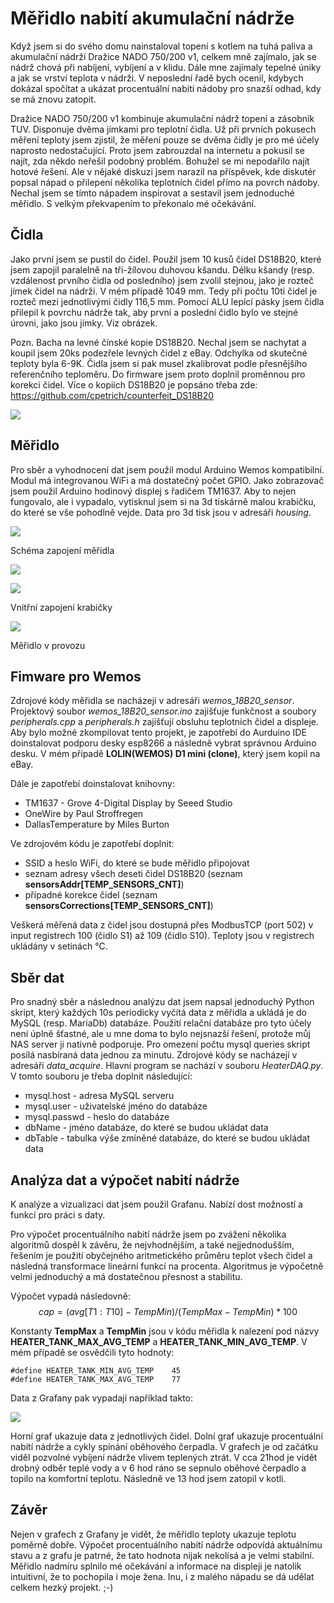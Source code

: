 # Měřidlo nabití akumulační nádrže
Když jsem si do svého domu nainstaloval topení s kotlem na tuhá paliva a akumulační nádrží Dražice NADO 750/200 v1, celkem mně zajímalo, jak se nádrž chová při nabíjení, vybíjení a v klidu. Dále mne zajímaly tepelné úniky a jak se vrství teplota v nádrži. V neposlední řadě bych ocenil, kdybych dokázal spočítat a ukázat procentuální nabití nádoby pro snazší odhad, kdy se má znovu zatopit.

Dražice NADO 750/200 v1 kombinuje akumulační nádrž topení a zásobník TUV. Disponuje dvěma jímkami pro teplotní čidla. Už při prvních pokusech měření teploty jsem zjistil, že měření pouze se dvěma čidly je pro mé účely naprosto nedostačující. Proto jsem zabrouzdal na internetu a pokusil se najít, zda někdo neřešil podobný problém. Bohužel se mi nepodařilo najít hotové řešení. Ale v nějaké diskuzi jsem narazil na příspěvek, kde diskutér popsal nápad o přilepení několika teplotních čidel přímo na povrch nádoby. Nechal jsem se tímto nápadem inspirovat a sestavil jsem jednoduché měřidlo. S velkým překvapením to překonalo mé očekávání.

## Čidla

Jako první jsem se pustil do čidel. Použil jsem 10 kusů čidel DS18B20, které jsem zapojil paralelně na tří-žílovou duhovou kšandu. Délku kšandy (resp. vzdálenost prvního čidla od posledního) jsem zvolil stejnou, jako je rozteč jímek čidel na nádrži. V mém případě 1049 mm. Tedy při počtu 10ti čidel je rozteč mezi jednotlivými čidly 116,5 mm. Pomocí ALU lepící pásky jsem čidla přilepil k povrchu nádrže tak, aby první a poslední čidlo bylo ve stejné úrovni, jako jsou jímky. Viz obrázek.

Pozn. Bacha na levné čínské kopie DS18B20. Nechal jsem se nachytat a koupil jsem 20ks podezřele levných čidel z eBay. Odchylka od skutečné teploty byla 6-9K. Čidla jsem si pak musel zkalibrovat podle přesnějšího referenčního teploměru. Do firmware jsem proto doplnil proměnnou pro korekci čidel. Více o kopiích DS18B20 je popsáno třeba zde: https://github.com/cpetrich/counterfeit_DS18B20

![](./img/sensors_placement.png)

## Měřidlo

Pro sběr a vyhodnocení dat jsem použil modul Arduino Wemos kompatibilní. Modul má integrovanou WiFi a má dostatečný počet GPIO. Jako zobrazovač jsem použil Arduino hodinový displej s řadičem TM1637. Aby to nejen fungovalo, ale i vypadalo, vytisknul jsem si na 3d tiskárně malou krabičku, do které se vše pohodlně vejde. Data pro 3d tisk jsou v adresáři *housing*.

![](./img/wemos_scheme.png)

Schéma zapojení měřidla

![](./img/housing_1.jpg)

![](./img/housing_2.jpg)

Vnitřní zapojení krabičky

![](./img/sensor_module.jpg)

Měřidlo v provozu

## Fimware pro Wemos

Zdrojové kódy měřidla se nacházejí v adresáři *wemos_18B20_sensor*. Projektový soubor *wemos_18B20_sensor.ino* zajišťuje funkčnost a soubory *peripherals.cpp* a *peripherals.h* zajišťují obsluhu teplotních čidel a displeje. Aby bylo možné zkompilovat tento projekt, je zapotřebí do Aurduino IDE doinstalovat podporu desky esp8266 a následně vybrat správnou Arduino desku. V mém případě **LOLIN(WEMOS) D1 mini (clone)**, který jsem kopil na eBay. 

Dále je zapotřebí doinstalovat knihovny:

-  TM1637 - Grove 4-Digital Display by Seeed Studio
- OneWire by Paul Stroffregen
- DallasTemperature by Miles Burton

Ve zdrojovém kódu je zapotřebí doplnit:

- SSID a heslo WiFi, do které se bude měřidlo připojovat
- seznam adresy všech deseti čidel DS18B20 (seznam **sensorsAddr[TEMP_SENSORS_CNT]**)
- případné korekce čidel (seznam **sensorsCorrections[TEMP_SENSORS_CNT]**)

Veškerá měřená data z čidel jsou dostupná přes ModbusTCP (port 502) v input registrech 100 (čidlo S1) až 109 (čidlo S10). Teploty jsou v registrech ukládány v setinách °C.

## Sběr dat

Pro snadný sběr a následnou analýzu dat jsem napsal jednoduchý Python skript, který každých 10s periodicky vyčítá data z měřidla a ukládá je do MySQL (resp. MariaDb) databáze. Použití relační databáze pro tyto účely není úplně šťastné, ale u mne doma to bylo nejsnazší řešení, protože můj NAS server ji nativně podporuje. Pro omezení počtu mysql queries skript posílá nasbíraná data jednou za minutu. Zdrojové kódy se nacházejí v adresáři *data_acquire*. Hlavní program se nachází v souboru *HeaterDAQ.py*. V tomto souboru je třeba doplnit následující:

- mysql.host - adresa MySQL serveru
- mysql.user - uživatelské jméno do databáze
- mysql.passwd - heslo do databáze
- dbName - jméno databáze, do které se budou ukládat data
- dbTable - tabulka výše zmíněné databáze, do které se budou ukládat data

## Analýza dat a výpočet nabití nádrže

K analýze a vizualizaci dat jsem použil Grafanu. Nabízí dost možností a funkcí pro práci s daty. 

Pro výpočet procentuálního nabití nádrže jsem po zvážení několika algoritmů dospěl k závěru, že nejvhodnějším, a také nejjednodušším, řešením je použití obyčejného aritmetického průměru teplot všech čidel a následná transformace lineární funkcí na procenta. Algoritmus je výpočetně velmi jednoduchý a má dostatečnou přesnost a stabilitu.

Výpočet vypadá následovně:
$$
cap = (avg[T1:T10] - TempMin) / (TempMax - TempMin) * 100
$$


Konstanty **TempMax** a **TempMin** jsou v kódu měřidla k nalezení pod názvy **HEATER_TANK_MAX_AVG_TEMP** a **HEATER_TANK_MIN_AVG_TEMP**. V mém případě se osvědčili tyto hodnoty: 

```
#define HEATER_TANK_MIN_AVG_TEMP    45
#define HEATER_TANK_MAX_AVG_TEMP    77
```

Data z Grafany pak vypadají například takto:

![](./img/temp_charts_example.PNG)

Horní graf ukazuje data z jednotlivých čidel. Dolní graf ukazuje procentuální nabití nádrže a cykly spínání oběhového čerpadla. V grafech je od začátku viděl pozvolné vybíjení nádrže vlivem teplených ztrát. V cca 21hod je vidět drobný odběr teplé vody a v 6 hod ráno se sepnulo oběhové čerpadlo a topilo na komfortní teplotu. Následně ve 13 hod jsem zatopil v kotli. 

## Závěr

Nejen v grafech z Grafany je vidět, že měřidlo teploty ukazuje teplotu poměrně dobře. Výpočet procentuálního nabití nádrže odpovídá aktuálnímu stavu a z grafu je patrné, že tato hodnota nijak nekolísá a je velmi stabilní. Měřidlo nadmíru splnilo mé očekávání a informace na displeji je natolik intuitivní, že to pochopila i moje žena. Inu, i z malého nápadu se dá udělat celkem hezký projekt. ;-)